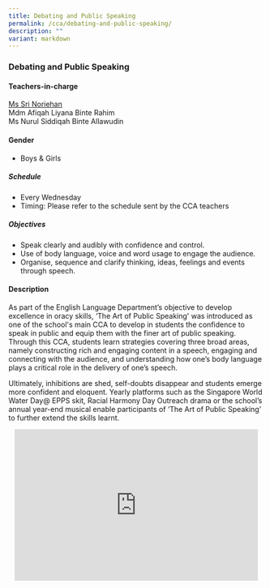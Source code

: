 ```yaml
---
title: Debating and Public Speaking
permalink: /cca/debating-and-public-speaking/
description: ""
variant: markdown
---
```

### Debating and Public Speaking

#### Teachers-in-charge

[Ms Sri Noriehan](mailto:sri_noriehan_kamis@moe.edu.sg)<br>
Mdm Afiqah Liyana Binte Rahim  <br>
Ms Nurul Siddiqah Binte Allawudin

  

#### Gender

* Boys &amp; Girls

  

##### Schedule

* Every Wednesday&nbsp;&nbsp;  
* Timing: Please refer to the schedule sent by the CCA teachers  

##### Objectives

*   Speak clearly and audibly with confidence and control.
*   Use of body language, voice and word usage to engage the audience.
*   Organise, sequence and clarify thinking, ideas, feelings and events through speech.

  

#### Description

As part of the English Language Department’s objective to develop excellence in oracy skills, ‘The Art of Public Speaking' was introduced as one of the school's main CCA to develop in students the confidence to speak in public and equip them with the finer art of public speaking. Through this CCA, students learn strategies covering three broad areas, namely constructing rich and engaging content in a speech, engaging and connecting with the audience, and understanding how one’s body language plays a critical role in the delivery of one’s speech.&nbsp;

Ultimately, inhibitions are shed, self-doubts disappear and students emerge more confident and eloquent. Yearly platforms such as the Singapore World Water Day@ EPPS skit, Racial Harmony Day Outreach drama or the school’s annual year-end musical enable participants of ‘The Art of Public Speaking’ to further extend the skills learnt.

<p align="center"><iframe allowfullscreen="true" height="299" width="480" frameborder="0" src="https://docs.google.com/presentation/d/e/2PACX-1vTOvs2Kbk65yTx703V3W9gfRiY4mJcZllIuJeszHmJ2l5OtEcb2o1hjn7c0WDvT_8XB9-IMa7wwH1MD/embed?start=false&amp;loop=false&amp;delayms=3000"></iframe></p>